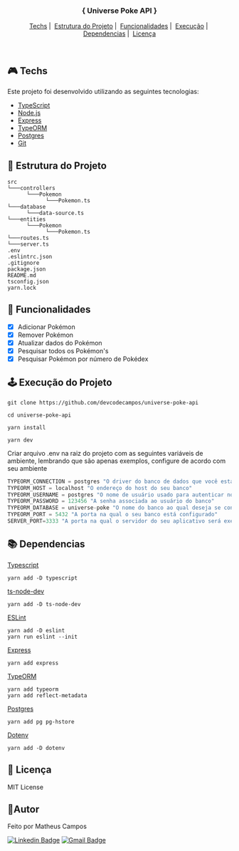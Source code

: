 <h3 align="center">{ Universe Poke API }</h1>

<p align="center">
  <a href="#techs">Techs</a>&nbsp;|&nbsp;
  <a href="#estrutura">Estrutura do Projeto</a>&nbsp;|&nbsp;
  <a href="#funcionalidades">Funcionalidades</a>&nbsp;|&nbsp;
  <a href="#execucao">Execução</a>&nbsp;|&nbsp;
  <a href="#dependencias">Dependencias</a>&nbsp;|&nbsp;
  <a href="#license">Licença</a>
</p>
<br>

## 🎮 Techs <a name="techs"></a>
Este projeto foi desenvolvido utilizando as seguintes tecnologias:
- [TypeScript](https://www.typescriptlang.org/)
- [Node.js](https://nodejs.org/pt-br)
- [Express](https://expressjs.com/)
- [TypeORM](https://typeorm.io/)
- [Postgres](https://www.postgresql.org/)
- [Git](https://git-scm.com/)

## 🧱 Estrutura do Projeto <a name="estrutura"></a>
```
src      
└───controllers
      └───Pokemon
            └───Pokemon.ts
└───database
      └───data-source.ts
└───entities
      └───Pokemon      
            └───Pokemon.ts         
└───routes.ts
└───server.ts
.env
.eslintrc.json
.gitignore
package.json
README.md
tsconfig.json
yarn.lock
```

## 🚩 Funcionalidades <a name="funcionalidades"></a>
- [X] Adicionar Pokémon
- [X] Remover Pokémon
- [X] Atualizar dados do Pokémon
- [X] Pesquisar todos os Pokémon's
- [X] Pesquisar Pokémon por número de Pokédex

## 🕹️ Execução do Projeto <a name="execucao"></a>
``` 
git clone https://github.com/devcodecampos/universe-poke-api

cd universe-poke-api

yarn install

yarn dev
```

Criar arquivo .env na raiz do projeto com as seguintes variáveis de ambiente, lembrando que são apenas exemplos, configure de acordo com seu ambiente
```ts
TYPEORM_CONNECTION = postgres "O driver do banco de dados que você está usando"
TYPEORM_HOST = localhost "O endereço do host do seu banco"
TYPEORM_USERNAME = postgres "O nome de usuário usado para autenticar no banco"
TYPEORM_PASSWORD = 123456 "A senha associada ao usuário do banco"
TYPEORM_DATABASE = universe-poke "O nome do banco ao qual deseja se conectar"
TYPEORM_PORT = 5432 "A porta na qual o seu banco está configurado"
SERVER_PORT=3333 "A porta na qual o servidor do seu aplicativo será executado"
```

## 📚 Dependencias <a name="dependencias"></a>
[Typescript](https://www.typescriptlang.org/download)
```
yarn add -D typescript
```
[ts-node-dev](https://www.npmjs.com/package/ts-node-dev)
```
yarn add -D ts-node-dev
```
[ESLint](https://eslint.org/docs/latest/use/getting-started)
```
yarn add -D eslint
yarn run eslint --init
```
[Express](https://expressjs.com/)
```
yarn add express
```
[TypeORM](https://typeorm.io/)
```
yarn add typeorm 
yarn add reflect-metadata
```
[Postgres](https://www.postgresql.org/)
```
yarn add pg pg-hstore
```
[Dotenv](https://www.npmjs.com/package/dotenv)
```
yarn add -D dotenv
```

## 📝 Licença <a name="license"></a>
MIT License

## 🤖Autor 
Feito por Matheus Campos

[![Linkedin Badge](https://img.shields.io/badge/-devcodecampos-blue?style=flat-square&logo=Linkedin&logoColor=white&link=https://www.linkedin.com/in/devcodecampos/)](https://www.linkedin.com/in/devcodecampos/) 
[![Gmail Badge](https://img.shields.io/badge/-devcodecampos-c14438?style=flat-square&logo=Gmail&logoColor=white&link=mailto:devcodecampos@gmail.com)](mailto:devcodecampos@gmail.com)